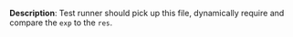 __Description__: Test runner should pick up this file, dynamically require and compare the `exp` to the `res`.